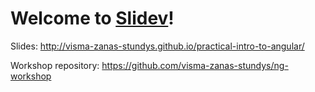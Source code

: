 # Welcome to [Slidev](https://github.com/slidevjs/slidev)!

Slides: http://visma-zanas-stundys.github.io/practical-intro-to-angular/

Workshop repository: https://github.com/visma-zanas-stundys/ng-workshop